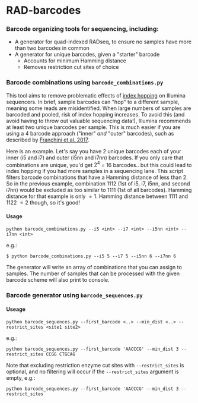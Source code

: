 # RAD-barcodes

### Barcode organizing tools for sequencing, including:

- A generator for quad-indexed RADseq, to ensure no samples have more than two barcodes in common
- A generator for unique barcodes, given a "starter" barcode
  - Accounts for minimum Hamming distance
  - Removes restriction cut sites of choice

### Barcode combinations using `barcode_combinations.py`

This tool aims to remove problematic effects of [index hopping](https://www.illumina.com/techniques/sequencing/ngs-library-prep/multiplexing/index-hopping.html) on Illumina sequencers. In brief, sample barcodes can "hop" to a different sample, meaning some reads are misidentified. When large numbers of samples are barcoded and pooled, risk of index hopping increases. To avoid this (and avoid having to throw out valuable sequencing data!), Illumina recommends at least two unique barcodes per sample. This is much easier if you are using a 4 barcode approach ("inner" *and* "outer" barcodes), such as described by [Franchini et al. 2017](https://doi.org/10.1111/mec.14077). 

Here is an example. Let's say you have 2 unique barcodes each of your inner (i5 and i7) and outer (i5nn and i7nn) barcodes. If you only care that combinations are unique, you'd get ${2}^{4}$ = 16 barcodes.. but this could lead to index hopping if you had more samples in a sequencing lane. This script filters barcode combinations that have a Hamming distance of less than 2. So in the previous example, combination 1112 (1st of i5, i7, i5nn, and second i7nn) would be excluded as too similar to 1111 (1st of all barcodes). Hamming distance for that example is only $=1$. Hamming distance between 1111 and 1122 $=2$ though, so it's good!

#### Usage

```
python barcode_combinations.py --i5 <int> --i7 <int> --i5nn <int> --i7nn <int>
```
e.g.:
```
$ python barcode_combinations.py --i5 5 --i7 5 --i5nn 6 --i7nn 6
```
The generator will write an array of combinations that you can assign to samples. The number of samples that can be processed with the given barcode scheme will also print to console.

### Barcode generator using `barcode_sequences.py`

#### Useage

```
python barcode_sequences.py --first_barcode <..> --min_dist <..> --restrict_sites <site1 site2>
```
e.g.:
```
python barcode_sequences.py --first_barcode 'AACCCG' --min_dist 3 --restrict_sites CCGG CTGCAG
```
Note that excluding restriction enzyme cut sites with ``--restrict_sites`` is optional, and no filtering will occur if the ``--restrict_sites`` argument is empty, e.g.:
```
python barcode_sequences.py --first_barcode 'AACCCG' --min_dist 3 --restrict_sites
```